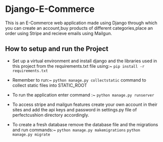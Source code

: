 # Django-E-Commerce
This is an E-Commerce web application made using Django through which you can create an account,buy products of different categories,place an order using Stripe and recieve emails using Mailgun.

## How to setup and run the Project

* Set up a virtual environment and install django and the libraries used in this project from the requirements.txt file using:~
`pip install -r requirements.txt`

* Remember to run:~ `python manage.py collectstatic` 
command to collect static files into STATIC_ROOT

* To run the application enter command :~ `python manage.py runserver`

* To access stripe and mailgun features create your own account in their sites and add the api keys and password in settings.py file of perfectcushion directory accordingly.

* To create a fresh database remove the database file and the migrations and run commands:~
`python manage.py makemigrations`
`python manage.py migrate`


